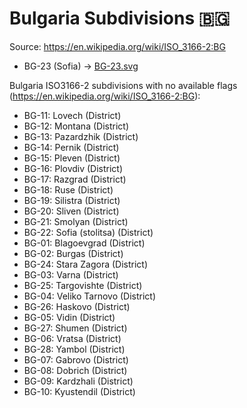 # Bulgaria Subdivisions 🇧🇬

Source: https://en.wikipedia.org/wiki/ISO_3166-2:BG

* BG-23 (Sofia) -> [BG-23.svg](https://github.com/amckenna41/iso3166-flag-icons/blob/main/iso3166-2-icons/BG/BG-23.svg)

Bulgaria ISO3166-2 subdivisions with no available flags (https://en.wikipedia.org/wiki/ISO_3166-2:BG):

* BG-11: Lovech (District)
* BG-12: Montana (District)
* BG-13: Pazardzhik (District)
* BG-14: Pernik (District)
* BG-15: Pleven (District)
* BG-16: Plovdiv (District)
* BG-17: Razgrad (District)
* BG-18: Ruse (District)
* BG-19: Silistra (District)
* BG-20: Sliven (District)
* BG-21: Smolyan (District)
* BG-22: Sofia (stolitsa) (District)
* BG-01: Blagoevgrad (District)
* BG-02: Burgas (District)
* BG-24: Stara Zagora (District)
* BG-03: Varna (District)
* BG-25: Targovishte (District)
* BG-04: Veliko Tarnovo (District)
* BG-26: Haskovo (District)
* BG-05: Vidin (District)
* BG-27: Shumen (District)
* BG-06: Vratsa (District)
* BG-28: Yambol (District)
* BG-07: Gabrovo (District)
* BG-08: Dobrich (District)
* BG-09: Kardzhali (District)
* BG-10: Kyustendil (District)